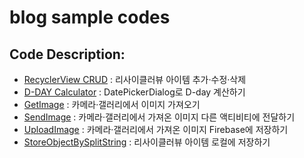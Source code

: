 # blog sample codes


## Code Description: 
- [RecyclerView CRUD](https://teamblog.tistory.com/10) : 리사이클러뷰 아이템 추가·수정·삭제
- [D-DAY Calculator](https://teamblog.tistory.com/15) : DatePickerDialog로 D-day 계산하기
- [GetImage](https://teamblog.tistory.com/18) : 카메라·갤러리에서 이미지 가져오기
- [SendImage](https://teamblog.tistory.com/22) : 카메라·갤러리에서 가져온 이미지 다른 액티비티에 전달하기
- [UploadImage](https://teamblog.tistory.com/24) : 카메라·갤러리에서 가져온 이미지 Firebase에 저장하기
- [StoreObjectBySplitString](https://teamblog.tistory.com/25) : 리사이클러뷰 아이템 로컬에 저장하기